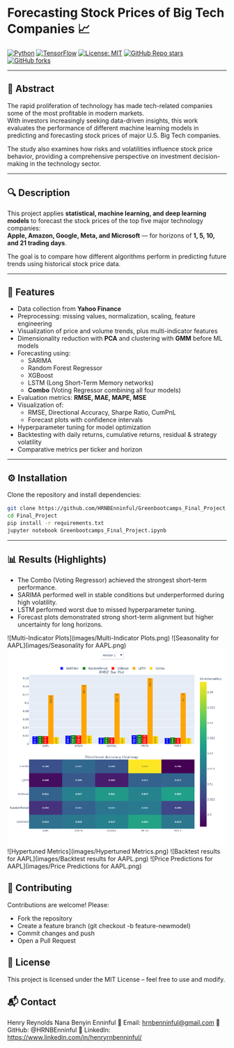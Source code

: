 # Forecasting Stock Prices of Big Tech Companies 📈

[![Python](https://img.shields.io/badge/Python-3.10-blue.svg)](https://www.python.org/)
[![TensorFlow](https://img.shields.io/badge/TensorFlow-2.19.0-orange.svg)](https://www.tensorflow.org/)
[![License: MIT](https://img.shields.io/badge/License-MIT-green.svg)](LICENSE)
[![GitHub Repo stars](https://img.shields.io/github/stars/HRNBEnninful/Project?style=social)](https://github.com/HRNBEnninful/Project/stargazers)
[![GitHub forks](https://img.shields.io/github/forks/HRNBEnninful/Project?style=social)](https://github.com/HRNBEnninful/Project/network)

---

## 📑 Abstract
The rapid proliferation of technology has made tech-related companies some of the most profitable in modern markets.  
With investors increasingly seeking data-driven insights, this work evaluates the performance of different machine learning models in predicting and forecasting stock prices of major U.S. Big Tech companies.  

The study also examines how risks and volatilities influence stock price behavior, providing a comprehensive perspective on investment decision-making in the technology sector.

---

## 🔍 Description
This project applies **statistical, machine learning, and deep learning models** to forecast the stock prices of the top five major technology companies:  
**Apple, Amazon, Google, Meta, and Microsoft** — for horizons of **1, 5, 10, and 21 trading days**.  

The goal is to compare how different algorithms perform in predicting future trends using historical stock price data.

---

## 🚀 Features
- Data collection from **Yahoo Finance**
- Preprocessing: missing values, normalization, scaling, feature engineering
- Visualization of price and volume trends, plus multi-indicator features
- Dimensionality reduction with **PCA** and clustering with **GMM** before ML models
- Forecasting using:
  - SARIMA
  - Random Forest Regressor
  - XGBoost 
  - LSTM (Long Short-Term Memory networks)
  - **Combo** (Voting Regressor combining all four models)
- Evaluation metrics: **RMSE, MAE, MAPE, MSE**
- Visualization of:
  - RMSE, Directional Accuracy, Sharpe Ratio, CumPnL
  - Forecast plots with confidence intervals
- Hyperparameter tuning for model optimization
- Backtesting with daily returns, cumulative returns, residual & strategy volatility
- Comparative metrics per ticker and horizon

---

## ⚙️ Installation

Clone the repository and install dependencies:

```bash
git clone https://github.com/HRNBEnninful/Greenbootcamps_Final_Project.git
cd Final_Project
pip install -r requirements.txt
jupyter notebook Greenbootcamps_Final_Project.ipynb
```

---

## 📊 Results (Highlights)
- The Combo (Voting Regressor) achieved the strongest short-term performance.
- SARIMA performed well in stable conditions but underperformed during high volatility.
- LSTM performed worst due to missed hyperparameter tuning.
- Forecast plots demonstrated strong short-term alignment but higher uncertainty for long horizons.

![Multi-Indicator Plots](images/Multi-Indicator Plots.png)
![Seasonality for AAPL](images/Seasonality for AAPL.png)
![Metrics](images/Metrics.png)
![Hypertuned Metrics](images/Hypertuned Metrics.png)
![Backtest results for AAPL](images/Backtest results for AAPL.png)
![Price Predictions for AAPL](images/Price Predictions for AAPL.png)



## 🤝 Contributing
Contributions are welcome! 
Please:
- Fork the repository
- Create a feature branch (git checkout -b feature-newmodel)
- Commit changes and push
- Open a Pull Request

## 📜 License
This project is licensed under the MIT License – feel free to use and modify.

## 📬 Contact
Henry Reynolds Nana Benyin Enninful
📧 Email: hrnbenninful@gmail.com
🐙 GitHub: @HRNBEnninful
💼 LinkedIn: https://www.linkedin.com/in/henryrnbenninful/


